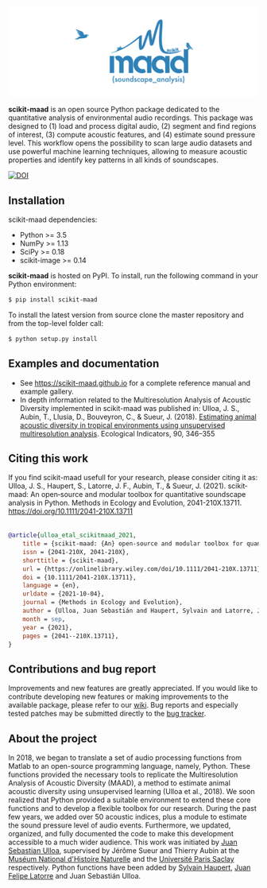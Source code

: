 <div align="center">
    <img src="./docs/logo/maad_key_visual_blue.png" alt="drawing"/>
</div>

**scikit-maad** is an open source Python package dedicated to the quantitative analysis of environmental audio recordings. This package was designed to (1) load and process digital audio, (2) segment and find regions of interest, (3) compute acoustic features, and (4) estimate sound pressure level. This workflow opens the possibility to scan large audio datasets and use powerful machine learning techniques, allowing to measure acoustic properties and identify key patterns in all kinds of soundscapes.

[![DOI](https://zenodo.org/badge/148142520.svg)](https://zenodo.org/badge/latestdoi/148142520)

## Installation
scikit-maad dependencies:

- Python >= 3.5
- NumPy >= 1.13
- SciPy >= 0.18
- scikit-image >= 0.14

**scikit-maad** is hosted on PyPI. To install, run the following command in your Python environment:

```bash
$ pip install scikit-maad
```

To install the latest version from source clone the master repository and from the top-level folder call:

```bash
$ python setup.py install
```

## Examples and documentation
- See https://scikit-maad.github.io for a complete reference manual and example gallery.
- In depth information related to the Multiresolution Analysis of Acoustic Diversity implemented in scikit-maad was published in: Ulloa, J. S., Aubin, T., Llusia, D., Bouveyron, C., & Sueur, J. (2018). [Estimating animal acoustic diversity in tropical environments using unsupervised multiresolution analysis](https://doi.org/10.1016/j.ecolind.2018.03.026). Ecological Indicators, 90, 346–355

## Citing this work

If you find scikit-maad usefull for your research, please consider citing it as:
Ulloa, J. S., Haupert, S., Latorre, J. F., Aubin, T., & Sueur, J. (2021). scikit‐maad: An open‐source and modular toolbox for quantitative soundscape analysis in Python. Methods in Ecology and Evolution, 2041-210X.13711. https://doi.org/10.1111/2041-210X.13711

```bibtex

@article{ulloa_etal_scikitmaad_2021,
	title = {scikit‐maad: {An} open‐source and modular toolbox for quantitative soundscape analysis in {Python}},
	issn = {2041-210X, 2041-210X},
	shorttitle = {scikit‐maad},
	url = {https://onlinelibrary.wiley.com/doi/10.1111/2041-210X.13711},
	doi = {10.1111/2041-210X.13711},
	language = {en},
	urldate = {2021-10-04},
	journal = {Methods in Ecology and Evolution},
	author = {Ulloa, Juan Sebastián and Haupert, Sylvain and Latorre, Juan Felipe and Aubin, Thierry and Sueur, Jérôme},
	month = sep,
	year = {2021},
	pages = {2041--210X.13711},
}
````

## Contributions and bug report
Improvements and new features are greatly appreciated. If you would like to contribute developing new features or making improvements to the available package, please refer to our [wiki](https://github.com/scikit-maad/scikit-maad/wiki/How-to-contribute-to-scikit-maad). Bug reports and especially tested patches may be submitted directly to the [bug tracker](https://github.com/scikit-maad/scikit-maad/issues). 

## About the project
In 2018, we began to translate a set of audio processing functions from Matlab to an open-source programming language, namely, Python. These functions provided the necessary tools to replicate the Multiresolution Analysis of Acoustic Diversity (MAAD), a method to estimate animal acoustic diversity using unsupervised learning (Ulloa et al., 2018). We soon realized that Python provided a suitable environment to extend these core functions and to develop a flexible toolbox for our research. During the past few years, we added over 50 acoustic indices, plus a module to estimate the sound pressure level of audio events. Furthermore, we updated, organized, and fully documented the code to make this development accessible to a much wider audience. This work was initiated by [Juan Sebastian Ulloa](https://www.researchgate.net/profile/Juan_Ulloa), supervised by Jérôme Sueur and Thierry Aubin at the [Muséum National d'Histoire Naturelle](http://isyeb.mnhn.fr/fr) and the [Université Paris Saclay](http://neuro-psi.cnrs.fr/) respectively. Python functions have been added by [Sylvain Haupert](https://www.researchgate.net/profile/Sylvain_Haupert), [Juan Felipe Latorre](https://www.researchgate.net/profile/Juan_Latorre_Gil) and Juan Sebastián Ulloa.
